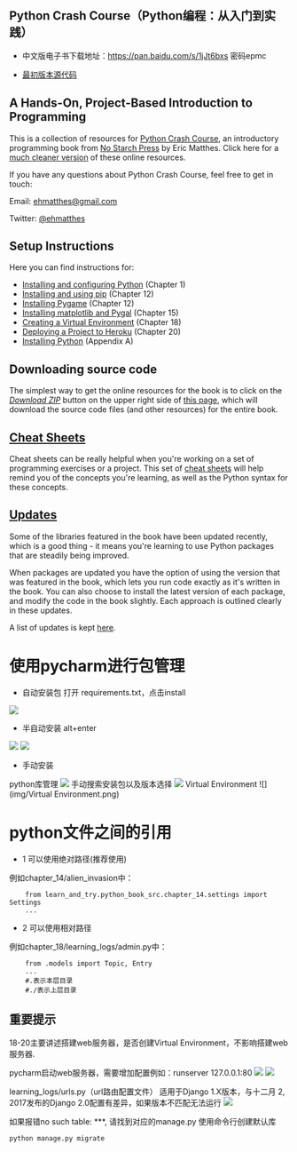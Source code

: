 Python Crash Course（Python编程：从入门到实践）
-------



- 中文版电子书下载地址：https://pan.baidu.com/s/1jJt6bxs  密码epmc

- [最初版本源代码](https://github.com/ehmatthes/pcc) 


A Hands-On, Project-Based Introduction to Programming
---

This is a collection of resources for [Python Crash Course](http://www.nostarch.com/pythoncrashcourse/), an introductory programming book from [No Starch Press](http://www.nostarch.com) by Eric Matthes. Click here for a [much cleaner version](https://ehmatthes.github.io/pcc/) of these online resources.

If you have any questions about Python Crash Course, feel free to get in touch:

Email: ehmatthes@gmail.com

Twitter: [@ehmatthes](http://twitter.com/ehmatthes/)

<a href="setup_instructions"></a>Setup Instructions
---
Here you can find instructions for:

- [Installing and configuring Python](http://ehmatthes.github.io/pcc/chapter_01/README.html) (Chapter 1)
- [Installing and using pip](http://ehmatthes.github.io/pcc/chapter_12/installing_pip.html) (Chapter 12)
- [Installing Pygame](http://ehmatthes.github.io/pcc/chapter_12/README.html) (Chapter 12)
- [Installing matplotlib and Pygal](http://ehmatthes.github.io/pcc/chapter_15/README.html) (Chapter 15)
- [Creating a Virtual Environment](http://ehmatthes.github.io/pcc/chapter_18/README.html) (Chapter 18)
- [Deploying a Project to Heroku](http://ehmatthes.github.io/pcc/chapter_20/README.html) (Chapter 20)
- [Installing Python](http://ehmatthes.github.io/pcc/appendix_a/README.html) (Appendix A)

<a href="source_code"></a>Downloading source code
---
The simplest way to get the online resources for the book is to click on the [*Download ZIP*](https://github.com/ehmatthes/pcc/archive/master.zip) button on the upper right side of [this page](https://github.com/ehmatthes/pcc), which will download the source code files (and other resources) for the entire book.

[Cheat Sheets](http://ehmatthes.github.io/pcc/cheatsheets/README.html)
---

Cheat sheets can be really helpful when you're working on a set of programming exercises or a project. This set of [cheat sheets](http://ehmatthes.github.io/pcc/cheatsheets/README.html) will help remind you of the concepts you're learning, as well as the Python syntax for these concepts.

[Updates](http://ehmatthes.github.io/pcc/updates.html)
---

Some of the libraries featured in the book have been updated recently, which is a good thing - it means you're learning to use Python packages that are steadily being improved.

When packages are updated you have the option of using the version that was featured in the book, which lets you run code exactly as it's written in the book. You can also choose to install the latest version of each package, and modify the code in the book slightly. Each approach is outlined clearly in these updates.

A list of updates is kept [here](http://ehmatthes.github.io/pcc/updates.html).




使用pycharm进行包管理
===
- 自动安装包
打开 requirements.txt，点击install


![](img/自动安装包.png)



- 半自动安装 alt+enter


![](img/半自动安装包1.png)
![](img/半自动安装包2.png)



- 手动安装

python库管理
![](img/python库管理.png)
手动搜索安装包以及版本选择
![](img/手动安装包以及版本选择.png)
Virtual Environment
![](img/Virtual Environment.png)


python文件之间的引用
===
- 1 可以使用绝对路径(推荐使用)

例如chapter_14/alien_invasion中：

        from learn_and_try.python_book_src.chapter_14.settings import Settings
        ...
- 2 可以使用相对路径

例如chapter_18/learning_logs/admin.py中：

        from .models import Topic, Entry
        ...  
        #.表示本层目录
        #./表示上层目录      

重要提示
---
18-20主要讲述搭建web服务器，是否创建Virtual Environment，不影响搭建web服务器.

pycharm启动web服务器，需要增加配置例如：runserver 127.0.0.1:80
![](./img/运行配置1.png)
![](./img/运行配置2.png)

learning_logs/urls.py（url路由配置文件）
适用于Django 1.X版本，与十二月 2, 2017发布的Django 2.0配置有差异，如果版本不匹配无法运行 
![](./img/手动安装包以及版本选择.png)

如果报错no such table: ***,
请找到对应的manage.py 使用命令行创建默认库 

    python manage.py migrate        
